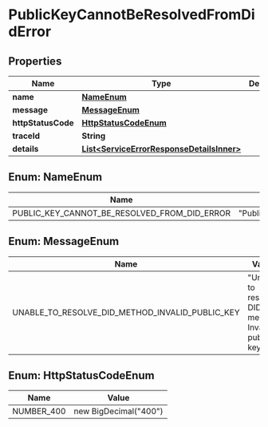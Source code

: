# PublicKeyCannotBeResolvedFromDidError

## Properties

| Name               | Type                                                                                    | Description | Notes      |
| ------------------ | --------------------------------------------------------------------------------------- | ----------- | ---------- |
| **name**           | [**NameEnum**](#NameEnum)                                                               |             |            |
| **message**        | [**MessageEnum**](#MessageEnum)                                                         |             |            |
| **httpStatusCode** | [**HttpStatusCodeEnum**](#HttpStatusCodeEnum)                                           |             |            |
| **traceId**        | **String**                                                                              |             |            |
| **details**        | [**List&lt;ServiceErrorResponseDetailsInner&gt;**](ServiceErrorResponseDetailsInner.md) |             | [optional] |

## Enum: NameEnum

| Name                                         | Value                                             |
| -------------------------------------------- | ------------------------------------------------- |
| PUBLIC_KEY_CANNOT_BE_RESOLVED_FROM_DID_ERROR | &quot;PublicKeyCannotBeResolvedFromDidError&quot; |

## Enum: MessageEnum

| Name                                            | Value                                                        |
| ----------------------------------------------- | ------------------------------------------------------------ |
| UNABLE_TO_RESOLVE_DID_METHOD_INVALID_PUBLIC_KEY | &quot;Unable to resolve DID method. Invalid public key&quot; |

## Enum: HttpStatusCodeEnum

| Name       | Value                           |
| ---------- | ------------------------------- |
| NUMBER_400 | new BigDecimal(&quot;400&quot;) |
